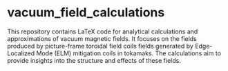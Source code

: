 # vacuum_field_calculations
This repository contains LaTeX code for analytical calculations and approximations of vacuum magnetic fields. It focuses on the fields produced by picture-frame toroidal field coils  fields generated by Edge-Localized Mode (ELM) mitigation coils in tokamaks. The calculations aim to provide insights into the structure and effects of these fields.
